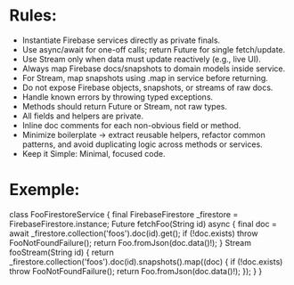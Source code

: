 # Rules:
- Instantiate Firebase services directly as private finals.
- Use async/await for one-off calls; return Future for single fetch/update.
- Use Stream only when data must update reactively (e.g., live UI).
- Always map Firebase docs/snapshots to domain models inside service.
- For Stream, map snapshots using .map in service before returning.
- Do not expose Firebase objects, snapshots, or streams of raw docs.
- Handle known errors by throwing typed exceptions.
- Methods should return Future<Model> or Stream<Model>, not raw types.
- All fields and helpers are private.
- Inline doc comments for each non-obvious field or method.
- Minimize boilerplate → extract reusable helpers, refactor common patterns, and avoid duplicating logic across methods or services.
- Keep it Simple: Minimal, focused code.

# Exemple:
class FooFirestoreService {
  final FirebaseFirestore _firestore = FirebaseFirestore.instance;
  Future<Foo> fetchFoo(String id) async {
    final doc = await _firestore.collection('foos').doc(id).get();
    if (!doc.exists) throw FooNotFoundFailure();
    return Foo.fromJson(doc.data()!);
  }
  Stream<Foo> fooStream(String id) {
    return _firestore.collection('foos').doc(id).snapshots().map((doc) {
      if (!doc.exists) throw FooNotFoundFailure();
      return Foo.fromJson(doc.data()!);
    });
  }
}

